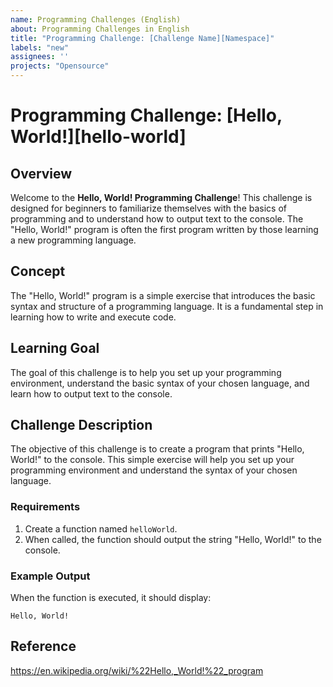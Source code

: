 ```yaml
---
name: Programming Challenges (English)
about: Programming Challenges in English
title: "Programming Challenge: [Challenge Name][Namespace]"
labels: "new"
assignees: ''
projects: "Opensource"
---
```


# Programming Challenge: [Hello, World!][hello-world]

## Overview

Welcome to the **Hello, World! Programming Challenge**! This challenge is designed for beginners to familiarize themselves with the basics of programming and to understand how to output text to the console. The "Hello, World!" program is often the first program written by those learning a new programming language.

## Concept

The "Hello, World!" program is a simple exercise that introduces the basic syntax and structure of a programming language. It is a fundamental step in learning how to write and execute code.

## Learning Goal

The goal of this challenge is to help you set up your programming environment, understand the basic syntax of your chosen language, and learn how to output text to the console.

## Challenge Description

The objective of this challenge is to create a program that prints "Hello, World!" to the console. This simple exercise will help you set up your programming environment and understand the syntax of your chosen language.

### Requirements

1. Create a function named `helloWorld`.
2. When called, the function should output the string "Hello, World!" to the console.

### Example Output

When the function is executed, it should display:
```
Hello, World!
```

## Reference
https://en.wikipedia.org/wiki/%22Hello,_World!%22_program